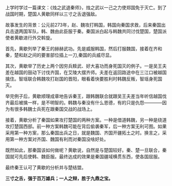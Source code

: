 上学时学过一篇课文：《烛之武退秦师》，烛之武以一己之力使郑国免于灭亡。到了战国时期，楚国人黄歇同样以三寸之舌退强敌。

故事发生的背景：公元前273年，赵、魏攻打韩国，韩国向秦国求救，后来秦国出兵击退两国军队，韩、魏由此臣服于秦。秦国派白起与韩魏共同讨伐楚国，楚国派使者黄歇进行外交斡旋。

首先，黄歇列举了秦王的赫赫武功。先是威服韩国，然后打服魏国，接着在齐和秦，楚和赵之间的要害部位插上一刀,秦国的兵威尽显。

其次，黄歇举了历史上两个因穷兵黩武、好大喜功而身死国灭的例子。一是吴王夫差在越国的鼓动下讨伐齐国，在艾陵大摆齐师。夫差在返回路途中在三江口被越国擒住。智瑶联合韩魏攻打赵国的晋阳，眼看着快要胜利时韩魏反叛，智瑶身死国灭。

举完例子后，黄歇顺理成章地告诉秦王，跟韩魏联合就跟吴王夫差当年听信越国伐齐最后被擒一样，是不明智的。韩魏与秦没有什么恩德，有的只是仇怨————因为有很多韩魏士兵死在跟秦国交战的战场上。

接着，黄歇分析了秦国如果攻打楚国的两种方案。一种是借道韩魏，另一种是绕道攻打楚国西部。前一种方案韩魏可能在背后偷袭秦军，后一种方案无利可图。如果采用第一种方案，那么秦国出兵之日，就是魏国、齐国开疆拓土之时。换言之，采用第一种方案对齐国、魏国有利而对秦国没啥好处。

既然如此，那秦国该如何做呢？黄歇说，自然是与楚国较好。秦、楚一旦联合，秦国就可先后使韩、魏臣服。最终达成的效果是秦国疆域横贯东西，使各国屈服。

最终秦王认可了黄歇的分析并与楚结盟。

**三寸之舌，强于百万雄兵；一人之辩，胜于九鼎之宝。**


